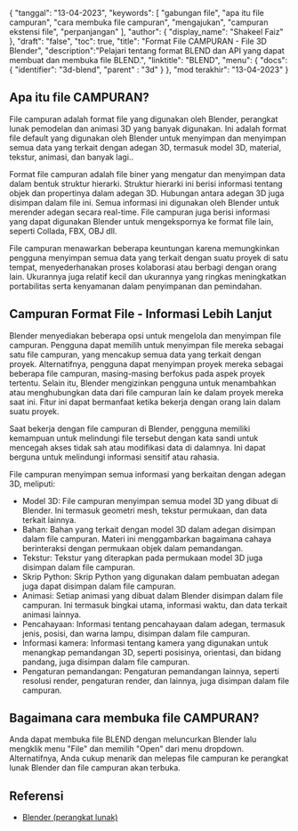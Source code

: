 {
"tanggal": "13-04-2023",
  "keywords": [
"gabungan file",
"apa itu file campuran",
"cara membuka file campuran",
"mengajukan",
"campuran ekstensi file",
"perpanjangan"
],
  "author": {
"display_name": "Shakeel Faiz"
},
"draft": "false",
"toc": true,
"title": "Format File CAMPURAN - File 3D Blender",
  "description":"Pelajari tentang format BLEND dan API yang dapat membuat dan membuka file BLEND.",
"linktitle": "BLEND",
  "menu": {
    "docs": {
      "identifier": "3d-blend",
"parent" : "3d"
}
},
"mod terakhir": "13-04-2023"
}

## Apa itu file CAMPURAN?

File campuran adalah format file yang digunakan oleh Blender, perangkat lunak pemodelan dan animasi 3D yang banyak digunakan. Ini adalah format file default yang digunakan oleh Blender untuk menyimpan dan menyimpan semua data yang terkait dengan adegan 3D, termasuk model 3D, material, tekstur, animasi, dan banyak lagi..

Format file campuran adalah file biner yang mengatur dan menyimpan data dalam bentuk struktur hierarki. Struktur hierarki ini berisi informasi tentang objek dan propertinya dalam adegan 3D. Hubungan antara adegan 3D juga disimpan dalam file ini. Semua informasi ini digunakan oleh Blender untuk merender adegan secara real-time. File campuran juga berisi informasi yang dapat digunakan Blender untuk mengekspornya ke format file lain, seperti Collada, FBX, OBJ dll.

File campuran menawarkan beberapa keuntungan karena memungkinkan pengguna menyimpan semua data yang terkait dengan suatu proyek di satu tempat, menyederhanakan proses kolaborasi atau berbagi dengan orang lain. Ukurannya juga relatif kecil dan ukurannya yang ringkas meningkatkan portabilitas serta kenyamanan dalam penyimpanan dan pemindahan.

## Campuran Format File - Informasi Lebih Lanjut

Blender menyediakan beberapa opsi untuk mengelola dan menyimpan file campuran. Pengguna dapat memilih untuk menyimpan file mereka sebagai satu file campuran, yang mencakup semua data yang terkait dengan proyek. Alternatifnya, pengguna dapat menyimpan proyek mereka sebagai beberapa file campuran, masing-masing berfokus pada aspek proyek tertentu. Selain itu, Blender mengizinkan pengguna untuk menambahkan atau menghubungkan data dari file campuran lain ke dalam proyek mereka saat ini. Fitur ini dapat bermanfaat ketika bekerja dengan orang lain dalam suatu proyek.

Saat bekerja dengan file campuran di Blender, pengguna memiliki kemampuan untuk melindungi file tersebut dengan kata sandi untuk mencegah akses tidak sah atau modifikasi data di dalamnya. Ini dapat berguna untuk melindungi informasi sensitif atau rahasia.

File campuran menyimpan semua informasi yang berkaitan dengan adegan 3D, meliputi:

- Model 3D: File campuran menyimpan semua model 3D yang dibuat di Blender. Ini termasuk geometri mesh, tekstur permukaan, dan data terkait lainnya.
- Bahan: Bahan yang terkait dengan model 3D dalam adegan disimpan dalam file campuran. Materi ini menggambarkan bagaimana cahaya berinteraksi dengan permukaan objek dalam pemandangan.
- Tekstur: Tekstur yang diterapkan pada permukaan model 3D juga disimpan dalam file campuran.
- Skrip Python: Skrip Python yang digunakan dalam pembuatan adegan juga dapat disimpan dalam file campuran.
- Animasi: Setiap animasi yang dibuat dalam Blender disimpan dalam file campuran. Ini termasuk bingkai utama, informasi waktu, dan data terkait animasi lainnya.
- Pencahayaan: Informasi tentang pencahayaan dalam adegan, termasuk jenis, posisi, dan warna lampu, disimpan dalam file campuran.
- Informasi kamera: Informasi tentang kamera yang digunakan untuk menangkap pemandangan 3D, seperti posisinya, orientasi, dan bidang pandang, juga disimpan dalam file campuran.
- Pengaturan pemandangan: Pengaturan pemandangan lainnya, seperti resolusi render, pengaturan render, dan lainnya, juga disimpan dalam file campuran.

## Bagaimana cara membuka file CAMPURAN?
Anda dapat membuka file BLEND dengan meluncurkan Blender lalu mengklik menu "File" dan memilih "Open" dari menu dropdown. Alternatifnya, Anda cukup menarik dan melepas file campuran ke perangkat lunak Blender dan file campuran akan terbuka.

## Referensi
* [Blender (perangkat lunak)](https://en.wikipedia.org/wiki/Blender_(software))

